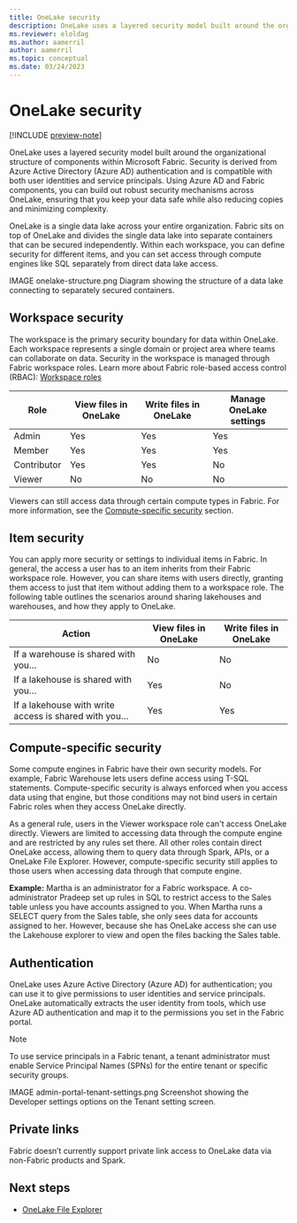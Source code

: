 ```yaml
---
title: OneLake security
description: OneLake uses a layered security model built around the organizational structure of components within Microsoft Fabric. Learn more about OneLake security.
ms.reviewer: eloldag
ms.author: aamerril
author: aamerril
ms.topic: conceptual
ms.date: 03/24/2023
---
```


# OneLake security

[!INCLUDE [preview-note](../includes/preview-note.md)]

OneLake uses a layered security model built around the organizational structure of components within Microsoft Fabric. Security is derived from Azure Active Directory (Azure AD) authentication and is compatible with both user identities and service principals. Using Azure AD and Fabric components, you can build out robust security mechanisms across OneLake, ensuring that you keep your data safe while also reducing copies and minimizing complexity.

OneLake is a single data lake across your entire organization. Fabric sits on top of OneLake and divides the single data lake into separate containers that can be secured independently. Within each workspace, you can define security for different items, and you can set access through compute engines like SQL separately from direct data lake access.

IMAGE onelake-structure.png Diagram showing the structure of a data lake connecting to separately secured containers.

## Workspace security

The workspace is the primary security boundary for data within OneLake. Each workspace represents a single domain or project area where teams can collaborate on data. Security in the workspace is managed through Fabric workspace roles. Learn more about Fabric role-based access control (RBAC): [Workspace roles](..\data-warehouse\workspace-roles.md)

| **Role** | **View files in OneLake** | **Write files in OneLake** | **Manage OneLake settings** |
|---|---|---|---|
| Admin | Yes | Yes | Yes |
| Member | Yes | Yes | Yes |
| Contributor | Yes | Yes | No |
| Viewer | No | No | No |

Viewers can still access data through certain compute types in Fabric. For more information, see the [Compute-specific security](#compute-specific-security) section.

## Item security

You can apply more security or settings to individual items in Fabric. In general, the access a user has to an item inherits from their Fabric workspace role. However, you can share items with users directly, granting them access to just that item without adding them to a workspace role. The following table outlines the scenarios around sharing lakehouses and warehouses, and how they apply to OneLake.

| **Action** | **View files in OneLake** | **Write files in OneLake** |
|---|---|---|
| If a warehouse is shared with you… | No | No |
| If a lakehouse is shared with you… | Yes | No |
| If a lakehouse with write access is shared with you… | Yes | Yes |

## Compute-specific security

Some compute engines in Fabric have their own security models. For example, Fabric Warehouse lets users define access using T-SQL statements. Compute-specific security is always enforced when you access data using that engine, but those conditions may not bind users in certain Fabric roles when they access OneLake directly.

As a general rule, users in the Viewer workspace role can't access OneLake directly. Viewers are limited to accessing data through the compute engine and are restricted by any rules set there. All other roles contain direct OneLake access, allowing them to query data through Spark, APIs, or a OneLake File Explorer. However, compute-specific security still applies to those users when accessing data through that compute engine.

**Example:** Martha is an administrator for a Fabric workspace. A co-administrator Pradeep set up rules in SQL to restrict access to the Sales table unless you have accounts assigned to you. When Martha runs a SELECT query from the Sales table, she only sees data for accounts assigned to her. However, because she has OneLake access she can use the Lakehouse explorer to view and open the files backing the Sales table.

## Authentication

OneLake uses Azure Active Directory (Azure AD) for authentication; you can use it to give permissions to user identities and service principals. OneLake automatically extracts the user identity from tools, which use Azure AD authentication and map it to the permissions you set in the Fabric portal.

> [!NOTE]
> To use service principals in a Fabric tenant, a tenant administrator must enable Service Principal Names (SPNs) for the entire tenant or specific security groups.

IMAGE admin-portal-tenant-settings.png Screenshot showing the Developer settings options on the Tenant setting screen.

## Private links

Fabric doesn’t currently support private link access to OneLake data via non-Fabric products and Spark.

## Next steps

- [OneLake File Explorer](onelake-file-explorer.md)
